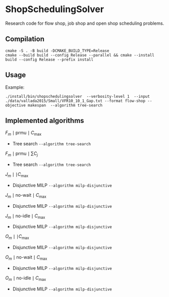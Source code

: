 # ShopSchedulingSolver

Research code for flow shop, job shop and open shop scheduling problems.

## Compilation

```shell
cmake -S . -B build -DCMAKE_BUILD_TYPE=Release
cmake --build build --config Release --parallel && cmake --install build --config Release --prefix install
```

## Usage

Example:
```
./install/bin/shopschedulingsolver  --verbosity-level 1  --input ./data/vallada2015/Small/VFR10_10_1_Gap.txt --format flow-shop --objective makespan  --algorithm tree-search
```

## Implemented algorithms

$F_m \mid \text{prmu} \mid C_{\max}$
* Tree search `--algorithm tree-search`

$F_m \mid \text{prmu} \mid \sum C_j$
* Tree search `--algorithm tree-search`

$J_m \mid \mid C_{\max}$
* Disjunctive MILP `--algorithm milp-disjunctive`

$J_m \mid \text{no-wait} \mid C_{\max}$
* Disjunctive MILP `--algorithm milp-disjunctive`

$J_m \mid \text{no-idle} \mid C_{\max}$
* Disjunctive MILP `--algorithm milp-disjunctive`

$O_m \mid \mid C_{\max}$
* Disjunctive MILP `--algorithm milp-disjunctive`

$O_m \mid \text{no-wait} \mid C_{\max}$
* Disjunctive MILP `--algorithm milp-disjunctive`

$O_m \mid \text{no-idle} \mid C_{\max}$
* Disjunctive MILP `--algorithm milp-disjunctive`
